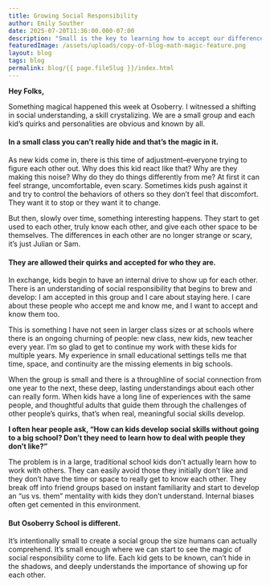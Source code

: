 ```yaml
---
title: Growing Social Responsibility
author: Emily Souther
date: 2025-07-20T11:36:00.000-07:00
description: "Small is the key to learning how to accept our differences "
featuredImage: /assets/uploads/copy-of-blog-math-magic-feature.png
layout: blog
tags: blog
permalink: blog/{{ page.fileSlug }}/index.html
---
```

**Hey Folks,** 

Something magical happened this week at Osoberry. I witnessed a shifting in social understanding, a skill crystalizing. We are a small group and each kid’s quirks and personalities are obvious and known by all. 

#### **In a small class you can’t really hide and that’s the magic in it.** 

As new kids come in, there is this time of adjustment–everyone trying to figure each other out. Why does this kid react like that? Why are they making this noise? Why do they do things differently from me? At first it can feel strange, uncomfortable, even scary. Sometimes kids push against it and try to control the behaviors of others so they don’t feel that discomfort. They want it to stop or they want it to change. 

But then, slowly over time, something interesting happens. They start to get used to each other, truly know each other, and give each other space to be themselves. The differences in each other are no longer strange or scary, it’s just Julian or Sam. 

#### They are allowed their quirks and accepted for who they are. 

In exchange, kids begin to have an internal drive to show up for each other. There is an understanding of social responsibility that begins to brew and develop: I am accepted in this group and I care about staying here. I care about these people who accept me and know me, and I want to accept and know them too. 

This is something I have not seen in larger class sizes or at schools where there is an ongoing churning of people: new class, new kids, new teacher every year. I’m so glad to get to continue my work with these kids for multiple years. My experience in small educational settings tells me that time, space, and continuity are the missing elements in big schools. 

When the group is small and there is a throughline of social connection from one year to the next, these deep, lasting understandings about each other can really form. When kids have a long line of experiences with the same people, and thoughtful adults that guide them through the challenges of other people’s quirks, that’s when real, meaningful social skills develop. 

**I often hear people ask, “How can kids develop social skills without going to a big school? Don’t they need to learn how to deal with people they don’t like?”** 

The problem is in a large, traditional school kids don’t actually learn how to work with others. They can easily avoid those they initially don’t like and they don’t have the time or space to really get to know each other. They break off into friend groups based on instant familiarity and start to develop an “us vs. them” mentality with kids they don’t understand. Internal biases often get cemented in this environment. 

#### But Osoberry School is different.

It’s intentionally small to create a social group the size humans can actually comprehend. It’s small enough where we can start to see the magic of social responsibility come to life. Each kid gets to be known, can’t hide in the shadows, and deeply understands the importance of showing up for each other.
